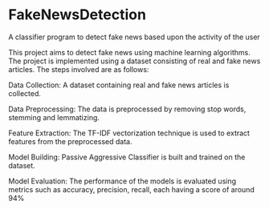 # FakeNewsDetection
A classifier program to detect fake news based upon the activity of the user 

This project aims to detect fake news using machine learning algorithms. The project is implemented using a dataset consisting of real and fake news articles. The steps involved are as follows:

Data Collection: A dataset containing real and fake news articles is collected.

Data Preprocessing: The data is preprocessed by removing stop words, stemming and lemmatizing.

Feature Extraction: The TF-IDF vectorization technique is used to extract features from the preprocessed data.

Model Building: Passive Aggressive Classifier is built and trained on the dataset.

Model Evaluation: The performance of the models is evaluated using metrics such as accuracy, precision, recall, each having a score of around 94%
